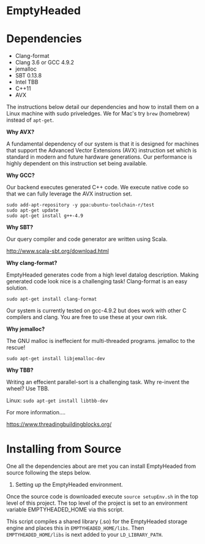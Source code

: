 # EmptyHeaded

# Dependencies

* Clang-format
* Clang 3.6 or GCC 4.9.2
* jemalloc
* SBT 0.13.8
* Intel TBB
* C++11
* AVX

The instructions below detail our dependencies and how to install them on a Linux machine with sudo priveledges. We for Mac's try `brew` (homebrew) instead of `apt-get`.

**Why AVX?**

A fundamental dependency of our system is that it is designed for machines that support the Advanced Vector Extensions (AVX) instruction set which is standard in modern and future hardware generations. Our performance is highly dependent on this instruction set being available.

**Why GCC?**

Our backend executes generated C++ code. We execute native code so that we can fully leverage the AVX instruction set.  

```
sudo add-apt-repository -y ppa:ubuntu-toolchain-r/test  
sudo apt-get update
sudo apt-get install g++-4.9
```

**Why SBT?**

Our query compiler and code generator are written using Scala.

http://www.scala-sbt.org/download.html

**Why clang-format?**

EmptyHeaded generates code from a high level datalog description. Making generated code look nice is a challenging task! Clang-format is an easy solution.

```
sudo apt-get install clang-format
```

Our system is currently tested on gcc-4.9.2 but does work with other C compilers and clang. You are free to use these at your own risk. 

**Why jemalloc?**

The GNU malloc is ineffecient for multi-threaded programs. jemalloc to the rescue!

```
sudo apt-get install libjemalloc-dev
```

**Why TBB?**

Writing an effecient parallel-sort is a challenging task. Why re-invent the wheel? Use TBB.

Linux: `sudo apt-get install libtbb-dev`

For more information....

https://www.threadingbuildingblocks.org/


# Installing from Source

One all the dependencies about are met you can install EmptyHeaded from source following the steps below.

1) Setting up the EmptyHeaded environment.

Once the source code is downloaded execute `source setupEnv.sh` in the top level of this project. The top level of the project is set to an environment variable EMPTYHEADED_HOME via this script. 

This script compiles a shared library (.so) for the EmptyHeaded storage engine and places this in `EMPTYHEADED_HOME/libs`. Then `EMPTYHEADED_HOME/libs` is next added to your `LD_LIBRARY_PATH`.  
